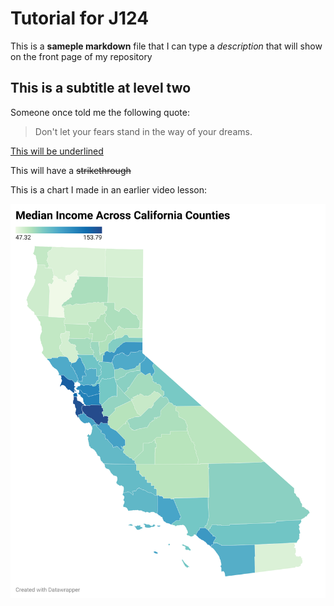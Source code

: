 # Tutorial for J124

This is a **sameple markdown** file that I can type a _description_ that will show on the front page of my repository

## This is a subtitle at level two

Someone once told me the following quote:

>Don't let your fears stand
>in the way of your dreams.
>
<ins> This will be underlined</ins>

This will have a ~~strikethrough~~

This is a chart I made in an earlier video lesson:

![This is a data wrapper chart](vLYS6-median-income-across-california-counties.png)
